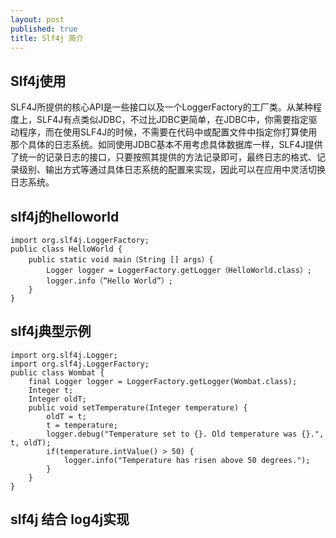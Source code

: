 ```yaml
---
layout: post
published: true
title: Slf4j 简介
---
```

## Slf4j使用

SLF4J所提供的核心API是一些接口以及一个LoggerFactory的工厂类。从某种程度上，SLF4J有点类似JDBC，不过比JDBC更简单，在JDBC中，你需要指定驱动程序，而在使用SLF4J的时候，不需要在代码中或配置文件中指定你打算使用那个具体的日志系统。如同使用JDBC基本不用考虑具体数据库一样，SLF4J提供了统一的记录日志的接口，只要按照其提供的方法记录即可，最终日志的格式、记录级别、输出方式等通过具体日志系统的配置来实现，因此可以在应用中灵活切换日志系统。

## slf4j的helloworld

	import org.slf4j.LoggerFactory;
	public class HelloWorld {
  		public static void main（String [] args）{
    		Logger logger = LoggerFactory.getLogger（HelloWorld.class）;
    		logger.info（“Hello World”）;
  		}
	}

## slf4j典型示例

	import org.slf4j.Logger;
	import org.slf4j.LoggerFactory;
	public class Wombat {
   		final Logger logger = LoggerFactory.getLogger(Wombat.class);
   		Integer t;
   		Integer oldT;
   		public void setTemperature(Integer temperature) {
     		oldT = t;        
     		t = temperature;
     		logger.debug("Temperature set to {}. Old temperature was {}.", t, oldT);
     		if(temperature.intValue() > 50) {
       			logger.info("Temperature has risen above 50 degrees.");
     		}
   		}
 	} 

## slf4j 结合 log4j实现


